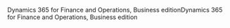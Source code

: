 <span data-ttu-id="f478d-101">Dynamics 365 for Finance and Operations, Business edition</span><span class="sxs-lookup"><span data-stu-id="f478d-101">Dynamics 365 for Finance and Operations, Business edition</span></span>